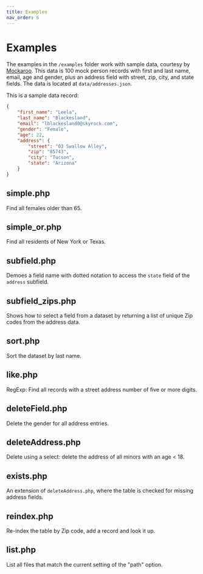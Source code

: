 ```yaml
---
title: Examples
nav_order: 6
---
```


# Examples

The examples in the `/examples` folder work with sample data, courtesy by [Mockaroo](https://mockaroo.com/). This data is 100 mock person records with first and last name, email, age and gender, plus an address field with street, zip, city, and state fields. The data is located at `data/addresses.json`.

This is a sample data record:
```json
{
    "first_name": "Leela",
    "last_name": "Blackesland",
    "email": "lblackesland0@skyrock.com",
    "gender": "Female",
    "age": 22,
    "address": {
        "street": "03 Swallow Alley",
        "zip": "85743",
        "city": "Tucson",
        "state": "Arizona"
    }
}
```

## simple.php

Find all females older than 65.

## simple_or.php

Find all residents of New York or Texas.

## subfield.php

Demoes a field name with dotted notation to access the `state` field of the `address` subfield.

## subfield_zips.php

Shows how to select a field from a dataset by returning a list of unique Zip codes from the address data.

## sort.php

Sort the dataset by last name.

## like.php

RegExp: Find all records with a street address number of five or more digits.

## deleteField.php

Delete the gender for all address entries.

## deleteAddress.php

Delete using a select: delete the address of all minors with an age < 18.

## exists.php

An extension of `deleteAddress.php`, where the table is checked for missing address fields.

## reindex.php

Re-index the table by Zip code, add a record and look it up.

## list.php

List all files that match the current setting of the "path" option.

